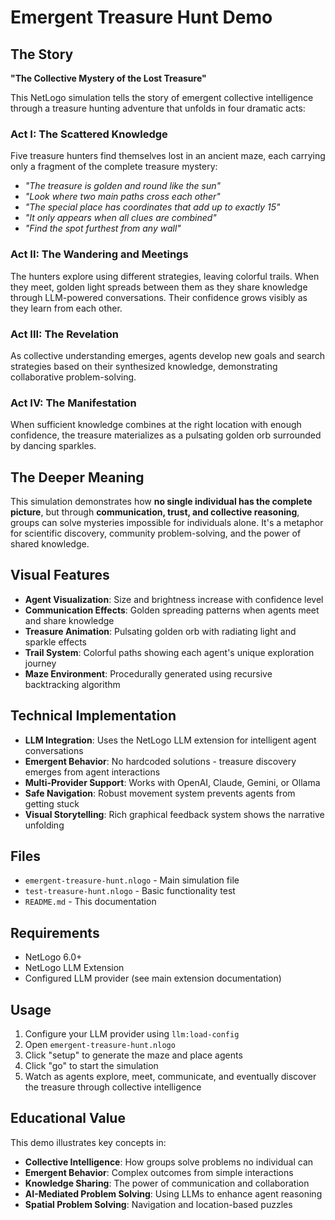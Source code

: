 # Emergent Treasure Hunt Demo

## The Story

**"The Collective Mystery of the Lost Treasure"**

This NetLogo simulation tells the story of emergent collective intelligence through a treasure hunting adventure that unfolds in four dramatic acts:

### Act I: The Scattered Knowledge
Five treasure hunters find themselves lost in an ancient maze, each carrying only a fragment of the complete treasure mystery:
- *"The treasure is golden and round like the sun"*
- *"Look where two main paths cross each other"*
- *"The special place has coordinates that add up to exactly 15"*
- *"It only appears when all clues are combined"*
- *"Find the spot furthest from any wall"*

### Act II: The Wandering and Meetings
The hunters explore using different strategies, leaving colorful trails. When they meet, golden light spreads between them as they share knowledge through LLM-powered conversations. Their confidence grows visibly as they learn from each other.

### Act III: The Revelation
As collective understanding emerges, agents develop new goals and search strategies based on their synthesized knowledge, demonstrating collaborative problem-solving.

### Act IV: The Manifestation
When sufficient knowledge combines at the right location with enough confidence, the treasure materializes as a pulsating golden orb surrounded by dancing sparkles.

## The Deeper Meaning

This simulation demonstrates how **no single individual has the complete picture**, but through **communication, trust, and collective reasoning**, groups can solve mysteries impossible for individuals alone. It's a metaphor for scientific discovery, community problem-solving, and the power of shared knowledge.

## Visual Features

- **Agent Visualization**: Size and brightness increase with confidence level
- **Communication Effects**: Golden spreading patterns when agents meet and share knowledge
- **Treasure Animation**: Pulsating golden orb with radiating light and sparkle effects
- **Trail System**: Colorful paths showing each agent's unique exploration journey
- **Maze Environment**: Procedurally generated using recursive backtracking algorithm

## Technical Implementation

- **LLM Integration**: Uses the NetLogo LLM extension for intelligent agent conversations
- **Emergent Behavior**: No hardcoded solutions - treasure discovery emerges from agent interactions
- **Multi-Provider Support**: Works with OpenAI, Claude, Gemini, or Ollama
- **Safe Navigation**: Robust movement system prevents agents from getting stuck
- **Visual Storytelling**: Rich graphical feedback system shows the narrative unfolding

## Files

- `emergent-treasure-hunt.nlogo` - Main simulation file
- `test-treasure-hunt.nlogo` - Basic functionality test
- `README.md` - This documentation

## Requirements

- NetLogo 6.0+
- NetLogo LLM Extension
- Configured LLM provider (see main extension documentation)

## Usage

1. Configure your LLM provider using `llm:load-config`
2. Open `emergent-treasure-hunt.nlogo`
3. Click "setup" to generate the maze and place agents
4. Click "go" to start the simulation
5. Watch as agents explore, meet, communicate, and eventually discover the treasure through collective intelligence

## Educational Value

This demo illustrates key concepts in:
- **Collective Intelligence**: How groups solve problems no individual can
- **Emergent Behavior**: Complex outcomes from simple interactions
- **Knowledge Sharing**: The power of communication and collaboration
- **AI-Mediated Problem Solving**: Using LLMs to enhance agent reasoning
- **Spatial Problem Solving**: Navigation and location-based puzzles
